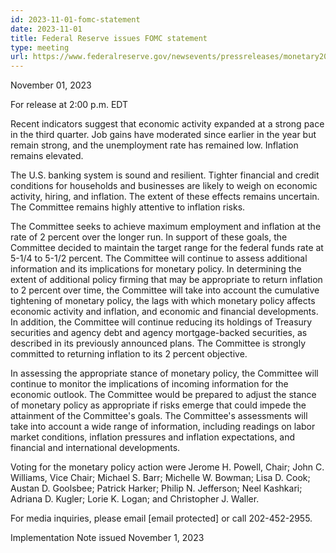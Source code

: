 ```yaml
---
id: 2023-11-01-fomc-statement
date: 2023-11-01
title: Federal Reserve issues FOMC statement
type: meeting
url: https://www.federalreserve.gov/newsevents/pressreleases/monetary20231101a.htm
---
```


November 01, 2023

For release at 2:00 p.m. EDT

Recent indicators suggest that economic activity expanded at a strong pace in the third quarter. Job gains have moderated since earlier in the year but remain strong, and the unemployment rate has remained low. Inflation remains elevated.

The U.S. banking system is sound and resilient. Tighter financial and credit conditions for households and businesses are likely to weigh on economic activity, hiring, and inflation. The extent of these effects remains uncertain. The Committee remains highly attentive to inflation risks.

The Committee seeks to achieve maximum employment and inflation at the rate of 2 percent over the longer run. In support of these goals, the Committee decided to maintain the target range for the federal funds rate at 5-1/4 to 5-1/2 percent. The Committee will continue to assess additional information and its implications for monetary policy. In determining the extent of additional policy firming that may be appropriate to return inflation to 2 percent over time, the Committee will take into account the cumulative tightening of monetary policy, the lags with which monetary policy affects economic activity and inflation, and economic and financial developments. In addition, the Committee will continue reducing its holdings of Treasury securities and agency debt and agency mortgage-backed securities, as described in its previously announced plans. The Committee is strongly committed to returning inflation to its 2 percent objective.

In assessing the appropriate stance of monetary policy, the Committee will continue to monitor the implications of incoming information for the economic outlook. The Committee would be prepared to adjust the stance of monetary policy as appropriate if risks emerge that could impede the attainment of the Committee's goals. The Committee's assessments will take into account a wide range of information, including readings on labor market conditions, inflation pressures and inflation expectations, and financial and international developments.

Voting for the monetary policy action were Jerome H. Powell, Chair; John C. Williams, Vice Chair; Michael S. Barr; Michelle W. Bowman; Lisa D. Cook; Austan D. Goolsbee; Patrick Harker; Philip N. Jefferson; Neel Kashkari; Adriana D. Kugler; Lorie K. Logan; and Christopher J. Waller.

For media inquiries, please email [email protected] or call 202-452-2955.

Implementation Note issued November 1, 2023